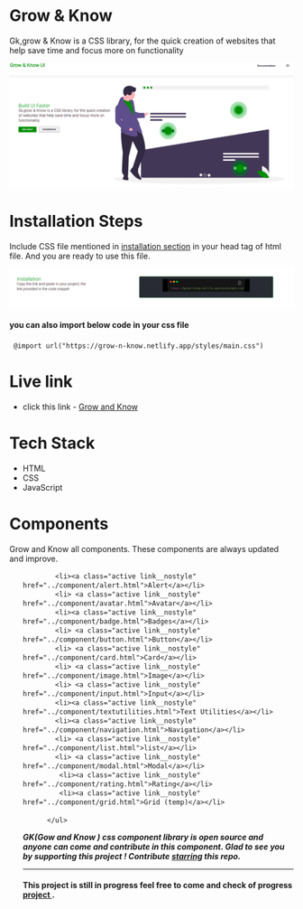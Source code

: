 # Grow & Know

Gk,grow & Know is a CSS library, for the quick creation of websites that help save time and focus more on functionality

![image](https://raw.githubusercontent.com/shubhamkumar648/growAndknow-UI/issue_20/assets/langing.png)

# Installation Steps

Include CSS file mentioned in [installation section](https://grow-n-know.netlify.app/index.html#installation) in your head tag of html file.
And you are ready to use this file.

![image](https://raw.githubusercontent.com/shubhamkumar648/growAndknow-UI/issue_20/assets/install.png)

#### you can also import below code in your css file

` @import url("https://grow-n-know.netlify.app/styles/main.css")`

# Live link

- click this link - [Grow and Know](https://grow-n-know.netlify.app/)

# Tech Stack

- HTML
- CSS
- JavaScript

# Components

Grow and Know all components. These components are always updated and improve.
            <ul>
  
            <li><a class="active link__nostyle" href="../component/alert.html">Alert</a></li>
            <li> <a class="active link__nostyle" href="../component/avatar.html">Avatar</a></li>
            <li><a class="active link__nostyle" href="../component/badge.html">Badges</a></li>
            <li> <a class="active link__nostyle" href="../component/button.html">Button</a></li>
            <li> <a class="active link__nostyle" href="../component/card.html">Card</a></li>
            <li> <a class="active link__nostyle" href="../component/image.html">Image</a></li>
            <li> <a class="active link__nostyle" href="../component/input.html">Input</a></li>
            <li><a class="active link__nostyle" href="../component/textutilities.html">Text Utilities</a></li>
            <li><a class="active link__nostyle" href="../component/navigation.html">Navigation</a></li>
            <li> <a class="active link__nostyle" href="../component/list.html">list</a></li>
            <li> <a class="active link__nostyle" href="../component/modal.html">Modal</a></li>
             <li><a class="active link__nostyle" href="../component/rating.html">Rating</a></li>
             <li><a class="active link__nostyle" href="../component/grid.html">Grid (temp)</a></li>

          </ul>

**_GK(Gow and Know ) css component library is open source and anyone can come and contribute in this component. Glad to see you by supporting this project ! Contribute [starring](https://github.com/shubhamkumar648/growAndknow-UI) this repo._**

---

#### This project is still in progress feel free to come and check of progress [project ](https://grow-n-know.netlify.app/).
